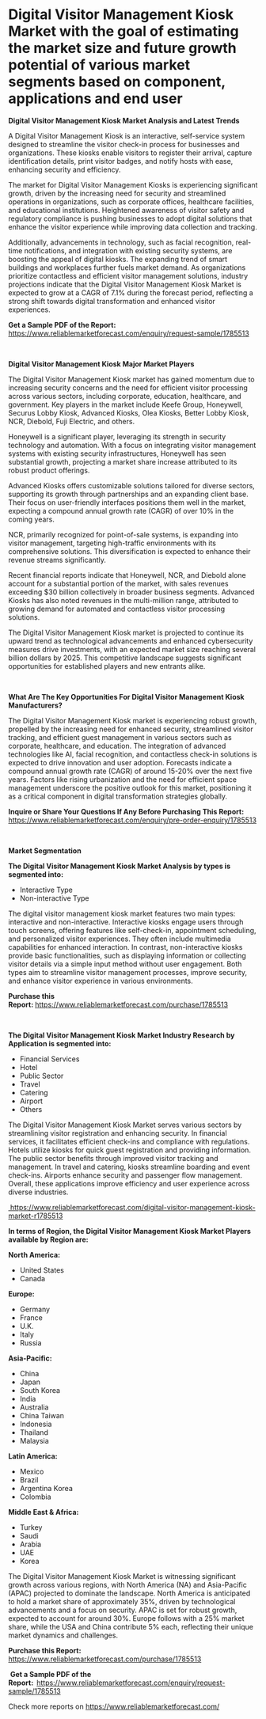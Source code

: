 <p><h1>Digital Visitor Management Kiosk Market with the goal of estimating the market size and future growth potential of various market segments based on component, applications and end user</h1></p><p><strong>Digital Visitor Management Kiosk Market Analysis and Latest Trends</strong></p>
<p><p>A Digital Visitor Management Kiosk is an interactive, self-service system designed to streamline the visitor check-in process for businesses and organizations. These kiosks enable visitors to register their arrival, capture identification details, print visitor badges, and notify hosts with ease, enhancing security and efficiency. </p><p>The market for Digital Visitor Management Kiosks is experiencing significant growth, driven by the increasing need for security and streamlined operations in organizations, such as corporate offices, healthcare facilities, and educational institutions. Heightened awareness of visitor safety and regulatory compliance is pushing businesses to adopt digital solutions that enhance the visitor experience while improving data collection and tracking.</p><p>Additionally, advancements in technology, such as facial recognition, real-time notifications, and integration with existing security systems, are boosting the appeal of digital kiosks. The expanding trend of smart buildings and workplaces further fuels market demand. As organizations prioritize contactless and efficient visitor management solutions, industry projections indicate that the Digital Visitor Management Kiosk Market is expected to grow at a CAGR of 7.1% during the forecast period, reflecting a strong shift towards digital transformation and enhanced visitor experiences.</p></p>
<p><strong>Get a Sample PDF of the Report:&nbsp;</strong> <a href="https://www.reliablemarketforecast.com/enquiry/request-sample/1785513?utm_campaign=2721&utm_medium=2&utm_source=Github&utm_content=ia&utm_term=25032025&utm_id=digital-visitor-management-kiosk">https://www.reliablemarketforecast.com/enquiry/request-sample/1785513</a></p>
<p>&nbsp;</p>
<p><strong>Digital Visitor Management Kiosk Major Market Players</strong></p>
<p><p>The Digital Visitor Management Kiosk market has gained momentum due to increasing security concerns and the need for efficient visitor processing across various sectors, including corporate, education, healthcare, and government. Key players in the market include Keefe Group, Honeywell, Securus Lobby Kiosk, Advanced Kiosks, Olea Kiosks, Better Lobby Kiosk, NCR, Diebold, Fuji Electric, and others.</p><p>Honeywell is a significant player, leveraging its strength in security technology and automation. With a focus on integrating visitor management systems with existing security infrastructures, Honeywell has seen substantial growth, projecting a market share increase attributed to its robust product offerings. </p><p>Advanced Kiosks offers customizable solutions tailored for diverse sectors, supporting its growth through partnerships and an expanding client base. Their focus on user-friendly interfaces positions them well in the market, expecting a compound annual growth rate (CAGR) of over 10% in the coming years.</p><p>NCR, primarily recognized for point-of-sale systems, is expanding into visitor management, targeting high-traffic environments with its comprehensive solutions. This diversification is expected to enhance their revenue streams significantly.</p><p>Recent financial reports indicate that Honeywell, NCR, and Diebold alone account for a substantial portion of the market, with sales revenues exceeding $30 billion collectively in broader business segments. Advanced Kiosks has also noted revenues in the multi-million range, attributed to growing demand for automated and contactless visitor processing solutions.</p><p>The Digital Visitor Management Kiosk market is projected to continue its upward trend as technological advancements and enhanced cybersecurity measures drive investments, with an expected market size reaching several billion dollars by 2025. This competitive landscape suggests significant opportunities for established players and new entrants alike.</p></p>
<p>&nbsp;</p>
<p><strong>What Are The Key Opportunities For Digital Visitor Management Kiosk Manufacturers?</strong></p>
<p><p>The Digital Visitor Management Kiosk market is experiencing robust growth, propelled by the increasing need for enhanced security, streamlined visitor tracking, and efficient guest management in various sectors such as corporate, healthcare, and education. The integration of advanced technologies like AI, facial recognition, and contactless check-in solutions is expected to drive innovation and user adoption. Forecasts indicate a compound annual growth rate (CAGR) of around 15-20% over the next five years. Factors like rising urbanization and the need for efficient space management underscore the positive outlook for this market, positioning it as a critical component in digital transformation strategies globally.</p></p>
<p><strong>Inquire or Share Your Questions If Any Before Purchasing This Report:</strong> <a href="https://www.reliablemarketforecast.com/enquiry/pre-order-enquiry/1785513?utm_campaign=2721&utm_medium=2&utm_source=Github&utm_content=ia&utm_term=25032025&utm_id=digital-visitor-management-kiosk">https://www.reliablemarketforecast.com/enquiry/pre-order-enquiry/1785513</a></p>
<p>&nbsp;</p>
<p><strong>Market Segmentation</strong></p>
<p><strong>The Digital Visitor Management Kiosk Market Analysis by types is segmented into:</strong></p>
<p><ul><li>Interactive Type</li><li>Non-interactive Type</li></ul></p>
<p><p>The digital visitor management kiosk market features two main types: interactive and non-interactive. Interactive kiosks engage users through touch screens, offering features like self-check-in, appointment scheduling, and personalized visitor experiences. They often include multimedia capabilities for enhanced interaction. In contrast, non-interactive kiosks provide basic functionalities, such as displaying information or collecting visitor details via a simple input method without user engagement. Both types aim to streamline visitor management processes, improve security, and enhance visitor experience in various environments.</p></p>
<p><strong>Purchase this Report:&nbsp;</strong><a href="https://www.reliablemarketforecast.com/purchase/1785513?utm_campaign=2721&utm_medium=2&utm_source=Github&utm_content=ia&utm_term=25032025&utm_id=digital-visitor-management-kiosk">https://www.reliablemarketforecast.com/purchase/1785513</a></p>
<p>&nbsp;</p>
<p><strong>The Digital Visitor Management Kiosk Market Industry Research by Application is segmented into:</strong></p>
<p><ul><li>Financial Services</li><li>Hotel</li><li>Public Sector</li><li>Travel</li><li>Catering</li><li>Airport</li><li>Others</li></ul></p>
<p><p>The Digital Visitor Management Kiosk Market serves various sectors by streamlining visitor registration and enhancing security. In financial services, it facilitates efficient check-ins and compliance with regulations. Hotels utilize kiosks for quick guest registration and providing information. The public sector benefits through improved visitor tracking and management. In travel and catering, kiosks streamline boarding and event check-ins. Airports enhance security and passenger flow management. Overall, these applications improve efficiency and user experience across diverse industries.</p></p>
<p><a href="https://www.reliablemarketforecast.com/digital-visitor-management-kiosk-market-r1785513?utm_campaign=2721&utm_medium=2&utm_source=Github&utm_content=ia&utm_term=25032025&utm_id=digital-visitor-management-kiosk">&nbsp;https://www.reliablemarketforecast.com/digital-visitor-management-kiosk-market-r1785513</a></p>
<p><strong>In terms of Region, the Digital Visitor Management Kiosk Market Players available by Region are:</strong></p>
<p>
    <p> <strong> North America: </strong>
        <ul>
            <li>United States</li>
            <li>Canada</li>
        </ul>
        </p> 
    <p> <strong> Europe: </strong>
        <ul>
            <li>Germany</li>
            <li>France</li>
            <li>U.K.</li>
            <li>Italy</li>
            <li>Russia</li>
        </ul>
        </p> 
    <p> <strong> Asia-Pacific: </strong>
        <ul>
            <li>China</li>
            <li>Japan</li>
            <li>South Korea</li>
            <li>India</li>
            <li>Australia</li>
            <li>China Taiwan</li>
            <li>Indonesia</li>
            <li>Thailand</li>
            <li>Malaysia</li>
        </ul>
        </p> 
    <p> <strong> Latin America: </strong>
        <ul>
            <li>Mexico</li>
            <li>Brazil</li>
            <li>Argentina Korea</li>
            <li>Colombia</li>
        </ul>
        </p> 
    <p> <strong> Middle East & Africa: </strong>
        <ul>
            <li>Turkey</li>
            <li>Saudi</li>
            <li>Arabia</li>
            <li>UAE</li>
            <li>Korea</li>
        </ul>
    </p>
    </p>
<p><p>The Digital Visitor Management Kiosk Market is witnessing significant growth across various regions, with North America (NA) and Asia-Pacific (APAC) projected to dominate the landscape. North America is anticipated to hold a market share of approximately 35%, driven by technological advancements and a focus on security. APAC is set for robust growth, expected to account for around 30%. Europe follows with a 25% market share, while the USA and China contribute 5% each, reflecting their unique market dynamics and challenges.</p></p>
<p><strong>Purchase this Report: </strong><a href="https://www.reliablemarketforecast.com/purchase/1785513?utm_campaign=2721&utm_medium=2&utm_source=Github&utm_content=ia&utm_term=25032025&utm_id=digital-visitor-management-kiosk">https://www.reliablemarketforecast.com/purchase/1785513</a></p>
<p>&nbsp;<strong>Get a Sample PDF of the Report:&nbsp;&nbsp;</strong><a href="https://www.reliablemarketforecast.com/enquiry/request-sample/1785513?utm_campaign=2721&utm_medium=2&utm_source=Github&utm_content=ia&utm_term=25032025&utm_id=digital-visitor-management-kiosk">https://www.reliablemarketforecast.com/enquiry/request-sample/1785513</a></p>
<p><strong></strong></p>
<p>Check more reports on <a href="https://www.reliablemarketforecast.com/?utm_campaign=2721&utm_medium=2&utm_source=Github&utm_content=ia&utm_term=25032025&utm_id=digital-visitor-management-kiosk">https://www.reliablemarketforecast.com/</a></p>